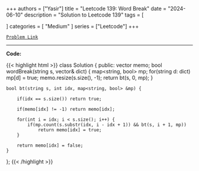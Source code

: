 
+++
authors = ["Yasir"]
title = "Leetcode 139: Word Break"
date = "2024-06-10"
description = "Solution to Leetcode 139"
tags = [
    
]
categories = [
    "Medium"
]
series = ["Leetcode"]
+++



[`Problem Link`](https://leetcode.com/problems/word-break/description/)

---

**Code:**

{{< highlight html >}}
class Solution {
public:
    vector<int> memo;
    bool wordBreak(string s, vector<string>& dict) {
        map<string, bool> mp;
        for(string d: dict)
            mp[d] = true;
        memo.resize(s.size(), -1);
        return bt(s, 0, mp);
    }
    
    bool bt(string s, int idx, map<string, bool> &mp) {
        
        if(idx == s.size()) return true;
        
        if(memo[idx] != -1) return memo[idx];
        
        for(int i = idx; i < s.size(); i++) {
            if(mp.count(s.substr(idx, i - idx + 1)) && bt(s, i + 1, mp))
                return memo[idx] = true;
        }
        
        return memo[idx] = false;
    }
    
};
{{< /highlight >}}

